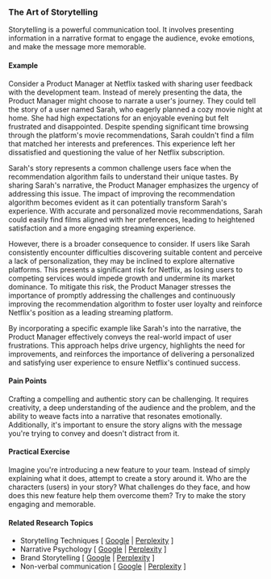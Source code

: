 ### The Art of Storytelling

Storytelling is a powerful communication tool. It involves presenting information in a narrative format to engage the audience, evoke emotions, and make the message more memorable.

#### Example

Consider a Product Manager at Netflix tasked with sharing user feedback with the development team. Instead of merely presenting the data, the Product Manager might choose to narrate a user's journey. They could tell the story of a user named Sarah, who eagerly planned a cozy movie night at home. She had high expectations for an enjoyable evening but felt frustrated and disappointed. Despite spending significant time browsing through the platform's movie recommendations, Sarah couldn't find a film that matched her interests and preferences. This experience left her dissatisfied and questioning the value of her Netflix subscription.

Sarah's story represents a common challenge users face when the recommendation algorithm fails to understand their unique tastes. By sharing Sarah's narrative, the Product Manager emphasizes the urgency of addressing this issue. The impact of improving the recommendation algorithm becomes evident as it can potentially transform Sarah's experience. With accurate and personalized movie recommendations, Sarah could easily find films aligned with her preferences, leading to heightened satisfaction and a more engaging streaming experience.

However, there is a broader consequence to consider. If users like Sarah consistently encounter difficulties discovering suitable content and perceive a lack of personalization, they may be inclined to explore alternative platforms. This presents a significant risk for Netflix, as losing users to competing services would impede growth and undermine its market dominance. To mitigate this risk, the Product Manager stresses the importance of promptly addressing the challenges and continuously improving the recommendation algorithm to foster user loyalty and reinforce Netflix's position as a leading streaming platform.

By incorporating a specific example like Sarah's into the narrative, the Product Manager effectively conveys the real-world impact of user frustrations. This approach helps drive urgency, highlights the need for improvements, and reinforces the importance of delivering a personalized and satisfying user experience to ensure Netflix's continued success.

#### Pain Points

Crafting a compelling and authentic story can be challenging. It requires creativity, a deep understanding of the audience and the problem, and the ability to weave facts into a narrative that resonates emotionally. Additionally, it's important to ensure the story aligns with the message you're trying to convey and doesn't distract from it.

#### Practical Exercise

Imagine you're introducing a new feature to your team. Instead of simply explaining what it does, attempt to create a story around it. Who are the characters (users) in your story? What challenges do they face, and how does this new feature help them overcome them? Try to make the story engaging and memorable.

#### Related Research Topics

- Storytelling Techniques [ [Google](https://www.google.com/search?q=Storytelling%20Techniques%20in%20product%20management) | [Perplexity](https://www.perplexity.ai/?q=Storytelling%20Techniques%20in%20product%20management) ]
- Narrative Psychology [ [Google](https://www.google.com/search?q=Narrative%20Psychology%20in%20product%20management) | [Perplexity](https://www.perplexity.ai/?q=Narrative%20Psychology%20in%20product%20management) ]
- Brand Storytelling [ [Google](https://www.google.com/search?q=Brand%20Storytelling%20in%20product%20management) | [Perplexity](https://www.perplexity.ai/?q=Brand%20Storytelling%20in%20product%20management) ]
- Non-verbal communication [ [Google](https://www.google.com/search?q=Non-verbal%20communication%20in%20product%20management) | [Perplexity](https://www.perplexity.ai/?q=Non-verbal%20communication%20in%20product%20management) ]


